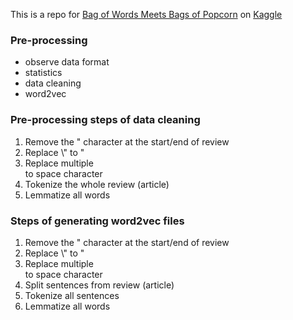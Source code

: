 This is a repo for [Bag of Words Meets Bags of Popcorn](https://www.kaggle.com/c/word2vec-nlp-tutorial) on [Kaggle](https://www.kaggle.com/)

### Pre-processing

* observe data format
* statistics
* data cleaning
* word2vec


### Pre-processing steps of data cleaning

1. Remove the " character at the start/end of review
1. Replace \\" to "
1. Replace multiple <br /> to space character
1. Tokenize the whole review (article)
1. Lemmatize all words


### Steps of generating word2vec files

1. Remove the " character at the start/end of review
1. Replace \\" to "
1. Replace multiple <br /> to space character
1. Split sentences from review (article)
1. Tokenize all sentences
1. Lemmatize all words
